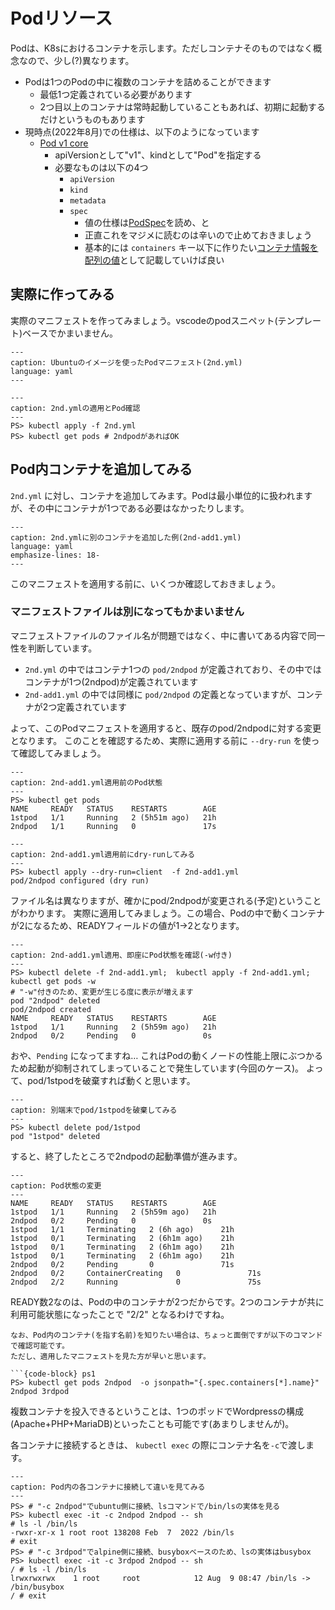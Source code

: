 # Podリソース

Podは、K8sにおけるコンテナを示します。ただしコンテナそのものではなく概念なので、少し(?)異なります。

* Podは1つのPodの中に複数のコンテナを詰めることができます
    * 最低1つ定義されている必要があります
    * 2つ目以上のコンテナは常時起動していることもあれば、初期に起動するだけというものもあります
* 現時点(2022年8月)での仕様は、以下のようになっています
    * [Pod v1 core](https://kubernetes.io/docs/reference/generated/kubernetes-api/v1.24/#pod-v1-core)
        * apiVersionとして"v1"、kindとして"Pod"を指定する
        * 必要なものは以下の4つ
            * `apiVersion`
            * `kind`
            * `metadata`
            * `spec`
                * 値の仕様は[PodSpec](https://kubernetes.io/docs/reference/generated/kubernetes-api/v1.24/#podspec-v1-core)を読め、と
                * 正直これをマジメに読むのは辛いので止めておきましょう
                * 基本的には `containers` キー以下に作りたい[コンテナ情報を配列の値](https://kubernetes.io/docs/reference/generated/kubernetes-api/v1.24/#container-v1-core)として記載していけば良い

## 実際に作ってみる

実際のマニフェストを作ってみましょう。vscodeのpodスニペット(テンプレート)ベースでかまいません。

```{literalinclude} codes/2nd.yml
---
caption: Ubuntuのイメージを使ったPodマニフェスト(2nd.yml)
language: yaml
---
```

```{code-block} ps1
---
caption: 2nd.ymlの適用とPod確認
---
PS> kubectl apply -f 2nd.yml
PS> kubectl get pods # 2ndpodがあればOK
```

## Pod内コンテナを追加してみる

`2nd.yml` に対し、コンテナを追加してみます。Podは最小単位的に扱われますが、その中にコンテナが1つである必要はなかったりします。

```{literalinclude} codes/2nd-add1.yml
---
caption: 2nd.ymlに別のコンテナを追加した例(2nd-add1.yml)
language: yaml
emphasize-lines: 18-
---
```

このマニフェストを適用する前に、いくつか確認しておきましょう。

### マニフェストファイルは別になってもかまいません

マニフェストファイルのファイル名が問題ではなく、中に書いてある内容で同一性を判断しています。

* `2nd.yml` の中ではコンテナ1つの `pod/2ndpod` が定義されており、その中ではコンテナが1つ(2ndpod)が定義されています
* `2nd-add1.yml` の中では同様に `pod/2ndpod` の定義となっていますが、コンテナが2つ定義されています

よって、このPodマニフェストを適用すると、既存のpod/2ndpodに対する変更となります。
このことを確認するため、実際に適用する前に `--dry-run` を使って確認してみましょう。

```{code-block} ps1
---
caption: 2nd-add1.yml適用前のPod状態
---
PS> kubectl get pods
NAME     READY   STATUS    RESTARTS        AGE
1stpod   1/1     Running   2 (5h51m ago)   21h
2ndpod   1/1     Running   0               17s
```

```{code-block} ps1
---
caption: 2nd-add1.yml適用前にdry-runしてみる
---
PS> kubectl apply --dry-run=client  -f 2nd-add1.yml
pod/2ndpod configured (dry run)
```

ファイル名は異なりますが、確かにpod/2ndpodが変更される(予定)ということがわかります。
実際に適用してみましょう。この場合、Podの中で動くコンテナが2になるため、READYフィールドの値が1→2となります。

```{code-block} ps1
---
caption: 2nd-add1.yml適用、即座にPod状態を確認(-w付き)
---
PS> kubectl delete -f 2nd-add1.yml;  kubectl apply -f 2nd-add1.yml; kubectl get pods -w
# "-w"付きのため、変更が生じる度に表示が増えます
pod "2ndpod" deleted
pod/2ndpod created
NAME     READY   STATUS    RESTARTS        AGE
1stpod   1/1     Running   2 (5h59m ago)   21h
2ndpod   0/2     Pending   0               0s
```

おや、`Pending` になってますね… これはPodの動くノードの性能上限にぶつかるため起動が抑制されてしまっていることで発生しています(今回のケース)。
よって、pod/1stpodを破棄すれば動くと思います。

```{code-block} ps1
---
caption: 別端末でpod/1stpodを破棄してみる
---
PS> kubectl delete pod/1stpod
pod "1stpod" deleted
```

すると、終了したところで2ndpodの起動準備が進みます。

```{code-block} ps1
---
caption: Pod状態の変更
---
NAME     READY   STATUS    RESTARTS        AGE
1stpod   1/1     Running   2 (5h59m ago)   21h
2ndpod   0/2     Pending   0               0s
1stpod   1/1     Terminating   2 (6h ago)      21h
1stpod   0/1     Terminating   2 (6h1m ago)    21h
1stpod   0/1     Terminating   2 (6h1m ago)    21h
1stpod   0/1     Terminating   2 (6h1m ago)    21h
2ndpod   0/2     Pending       0               71s
2ndpod   0/2     ContainerCreating   0               71s
2ndpod   2/2     Running             0               75s
```

READY数2なのは、Podの中のコンテナが2つだからです。2つのコンテナが共に利用可能状態になったことで "2/2" となるわけですね。

```{hint}
なお、Pod内のコンテナ(を指す名前)を知りたい場合は、ちょっと面倒ですが以下のコマンドで確認可能です。
ただし、適用したマニフェストを見た方が早いと思います。

```{code-block} ps1
PS> kubectl get pods 2ndpod  -o jsonpath="{.spec.containers[*].name}"
2ndpod 3rdpod
```

複数コンテナを投入できるということは、1つのポッドでWordpressの構成(Apache+PHP+MariaDB)といったことも可能です(あまりしませんが)。

各コンテナに接続するときは、 `kubectl exec`  の際にコンテナ名を`-c`で渡します。

```{code-block} ps1
---
caption: Pod内の各コンテナに接続して違いを見てみる
---
PS> # "-c 2ndpod"でubuntu側に接続、lsコマンドで/bin/lsの実体を見る
PS> kubectl exec -it -c 2ndpod 2ndpod -- sh
# ls -l /bin/ls
-rwxr-xr-x 1 root root 138208 Feb  7  2022 /bin/ls
# exit
PS> # "-c 3rdpod"でalpine側に接続、busyboxベースのため、lsの実体はbusybox
PS> kubectl exec -it -c 3rdpod 2ndpod -- sh
/ # ls -l /bin/ls
lrwxrwxrwx    1 root     root            12 Aug  9 08:47 /bin/ls -> /bin/busybox
/ # exit
```


